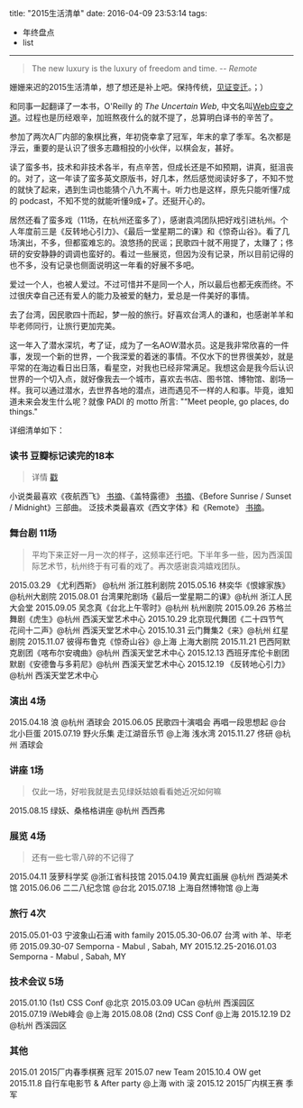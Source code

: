 title: "2015生活清单"
date: 2016-04-09 23:53:14
tags:
- 年终盘点
- list
---

> The new luxury is the luxury of freedom and time. -- *Remote*

姗姗来迟的2015生活清单，想了想还是补上吧。保持传统，[见证变迁](/tags/list/)。；）
<!-- 这一年年中换到了阿里云团队，跟了当初推荐我进A厂的老板，新老团队其实都很好，很感恩。在阿里云团队也有机会深入了解阿里云的各种产品。我本身就是云产品(AWS, Heroku, SAE, etc)的早期用户，也很看好云的未来，所以还挺好的。 -->
和同事一起翻译了一本书，O'Reilly 的 *The Uncertain Web*, 中文名叫[Web应变之道](https://book.douban.com/subject/26708972/)。过程也是历经艰辛，加班熬夜什么的就不提了，总算明白译书的辛苦了。<!-- 所以可能接下来不短的时间内不会再做译书这样的傻事了，除非有特别感兴趣的选题，而我又恰好有闲。毕竟时间精力有限，要做的事学的技术又太多。 -->

参加了两次A厂内部的象棋比赛，年初侥幸拿了冠军，年末的拿了季军。名次都是浮云，重要的是认识了很多志趣相投的小伙伴，以棋会友，甚好。

读了蛮多书，技术和非技术各半，有点辛苦，但成长还是不如预期，讲真，挺沮丧的。对了，这一年读了蛮多英文原版书，好几本，然后感觉阅读好多了，不知不觉的就快了起来，遇到生词也能猜个八九不离十。听力也是这样，原先只能听懂7成的 podcast，不知不觉的就能听懂9成+了。还挺开心的。

居然还看了蛮多戏（11场，在杭州还蛮多了），感谢袁鸿团队把好戏引进杭州。个人年度前三是《反转地心引力》、《最后一堂星期二的课》和《惊奇山谷》。看了几场演出，不多，但都蛮难忘的。浪悠扬的民谣；民歌四十就不用提了，太赚了；佟研的安安静静的调调也蛮好的。看过一些展览，但因为没有记录，所以目前记得的也不多，没有记录也侧面说明这一年看的好展不多吧。

爱过一个人，也被人爱过。不过可惜并不是同一个人，所以最后也都无疾而终。不过很庆幸自己还有爱人的能力及被爱的魅力，爱总是一件美好的事情。

去了台湾，因民歌四十而起，梦一般的旅行。好喜欢台湾人的谦和，也感谢羊羊和毕老师同行，让旅行更加完美。

这一年入了潜水深坑，考了证，成为了一名AOW潜水员。这是我非常欣喜的一件事，发现一个新的世界，一个我深爱的着迷的事情。不仅水下的世界很美妙，就是平常的在海边看日出日落，看星空，对我也已经非常满足。我想这会是我今后认识世界的一个切入点，就好像我去一个城市，喜欢去书店、图书馆、博物馆、剧场一样。我可以通过潜水，去世界各地的潜点，进而遇见不一样的人和事。毕竟，谁知道未来会发生什么呢？就像 PADI 的 motto 所言: "“Meet people, go places, do things."

详细清单如下：

<!-- more -->

### 读书 豆瓣标记读完的18本
> 详情 [戳](http://readingtaste.com/user/2153328/stat/books)

小说类最喜欢《夜航西飞》 [书摘](https://book.douban.com/people/wileam/annotation/22883503/)、《盖特露德》 [书摘](https://book.douban.com/people/wileam/annotation/3578471/)、《Before Sunrise / Sunset / Midnight》三部曲。
泛技术类最喜欢《西文字体》和《Remote》 [书摘](https://book.douban.com/people/wileam/annotation/21362627/)。

### 舞台剧 11场
> 平均下来正好一月一次的样子，这频率还行吧。下半年多一些，因为西溪国际艺术节，杭州终于有可看的戏了。再次感谢袁鸿嬉戏团队。

2015.03.29 《尤利西斯》 @杭州 浙江胜利剧院
2015.05.16 林奕华《恨嫁家族》@杭州大剧院
2015.08.01 台湾果陀剧场《最后一堂星期二的课》@杭州 浙江人民大会堂
2015.09.05 吴念真《台北上午零时》@杭州 杭州剧院
2015.09.26 苏格兰舞剧《虎生》@杭州 西溪天堂艺术中心
2015.10.29 北京现代舞团《二十四节气 花间十二声》@杭州 西溪天堂艺术中心
2015.10.31 云门舞集2《来》@杭州 红星剧院
2015.11.07 彼得布鲁克《惊奇山谷》@上海 上海大剧院
2015.11.21 巴西阿默克剧团《喀布尔安魂曲》@杭州 西溪天堂艺术中心
2015.12.13 西班牙库伦卡剧团默剧《安德鲁与多莉尼》@杭州 西溪天堂艺术中心
2015.12.19 《反转地心引力》@杭州 西溪天堂艺术中心

### 演出 4场
2015.04.18 浪 @杭州 酒球会
2015.06.05 民歌四十演唱会 再唱一段思想起 @台北小巨蛋
2015.07.19 野火乐集 走江湖音乐节 @上海 浅水湾
2015.11.27 佟研 @杭州 酒球会

### 讲座 1场
> 仅此一场，好啦我就是去见绿妖姑娘看看她近况如何嘛

2015.08.15 绿妖、桑格格讲座 @杭州 西西弗

### 展览 4场
> 还有一些七零八碎的不记得了

2015.04.11 菠萝科学奖 @浙江省科技馆
2015.04.19 黄宾虹画展 @杭州 西湖美术馆
2015.06.06 二二八纪念馆 @台北
2015.07.18 上海自然博物馆 @上海

### 旅行 4次
2015.05.01-03 宁波象山石浦 with family
2015.05.30-06.07 台湾 with 羊、毕老师
2015.09.30-07 Semporna - Mabul , Sabah, MY
2015.12.25-2016.01.03 Semporna - Mabul , Sabah, MY

### 技术会议 5场
2015.01.10 (1st) CSS Conf @北京
2015.03.09 UCan @杭州 西溪园区<!-- 2015.05.08 阿里日 无障碍展台 @杭州 西溪园区 -->
2015.07.19 iWeb峰会 @上海
2015.08.08 (2nd) CSS Conf @上海
2015.12.19 D2 @杭州 西溪园区

### 其他
2015.01 2015厂内春季棋赛 冠军
2015.07 new Team
2015.10.4 OW get
2015.11.8 自行车电影节 & After party @上海 with 滚
2015.12 2015厂内棋王赛 季军